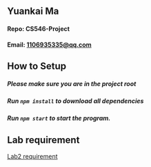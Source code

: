 ## Yuankai Ma
#### Repo: CS546-Project
#### Email: 1106935335@qq.com

## How to Setup
##### Please make sure you are in the project root
##### Run ```npm install``` to download all dependencies
##### Run ```npm start``` to start the program.

## Lab requirement
<a href="https://github.com/Kyrie-Ma/CS546-project/blob/main/lab2/Lab%202.pdf" >  Lab2 requirement
